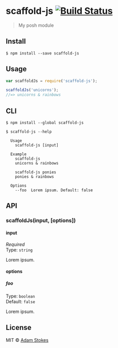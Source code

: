 # scaffold-js [![Build Status](https://travis-ci.org/battlemidget/scaffold-js.svg?branch=master)](https://travis-ci.org/battlemidget/scaffold-js)

> My posh module


## Install

```
$ npm install --save scaffold-js
```


## Usage

```js
var scaffoldJs = require('scaffold-js');

scaffoldJs('unicorns');
//=> unicorns & rainbows
```


## CLI

```
$ npm install --global scaffold-js
```
```
$ scaffold-js --help

  Usage
    scaffold-js [input]

  Example
    scaffold-js
    unicorns & rainbows

    scaffold-js ponies
    ponies & rainbows

  Options
    --foo  Lorem ipsum. Default: false
```


## API

### scaffoldJs(input, [options])

#### input

*Required*  
Type: `string`

Lorem ipsum.

#### options

##### foo

Type: `boolean`  
Default: `false`

Lorem ipsum.


## License

MIT © [Adam Stokes](http://astokes.org)
